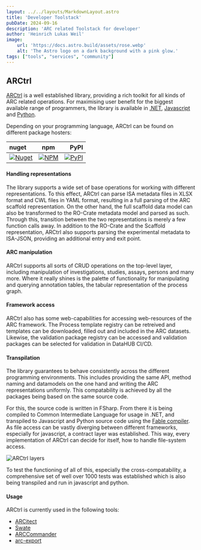 ```yaml
---
layout: ../../layouts/MarkdownLayout.astro
title: 'Developer Toolstack'
pubDate: 2024-09-16
description: 'ARC related Toolstack for developer'
author: 'Heinrich Lukas Weil'
image:
    url: 'https://docs.astro.build/assets/rose.webp'
    alt: 'The Astro logo on a dark background with a pink glow.'
tags: ["tools", "services", "community"]
---
```




## ARCtrl 

[ARCtrl](https://github.com/nfdi4plants/ARCtrl) is a well established library, providing a rich toolkit for all kinds of ARC related operations. For maximising user benefit for the biggest available range of programmers, the library is available in [.NET](https://dotnet.microsoft.com/en-us/), [Javascript](https://developer.mozilla.org/en-US/docs/Web/JavaScript) and [Python](https://www.python.org/).


Depending on your programming language, ARCtrl can be found on different package hosters:

| nuget | npm | PyPI |
| :--------|----------|--------:|
| <a href="https://www.nuget.org/packages/ARCtrl/"><img alt="Nuget" src="https://img.shields.io/nuget/v/ARCtrl?logo=nuget&color=%2300a896"></a> | <a href="https://www.npmjs.com/package/@nfdi4plants/arctrl"><img alt="NPM" src="https://img.shields.io/npm/v/%40nfdi4plants/arctrl?logo=npm&color=%2300a896"></a> | <a href="https://pypi.org/project/ARCtrl/"><img alt="PyPI" src="https://img.shields.io/pypi/v/arctrl?logo=pypi&color=%2300a896"></a> |

#### Handling representations

The library supports a wide set of base operations for working with different representations. To this effect, ARCtrl can parse ISA metadata files in XLSX format and CWL files in YAML format, resulting in a full parsing of the ARC scaffold representation. On the other hand, the full scaffold data model can also be transformed to the RO-Crate metadata model and parsed as such. Through this, transition between the two representations is merely a few function calls away. In addition to the RO-Crate and the Scaffold representation, ARCtrl also supports parsing the experimental metadata to ISA-JSON, providing an additional entry and exit point.

#### ARC manipulation

ARCtrl supports all sorts of CRUD operations on the top-level layer, including manipulation of investigations, studies, assays, persons and many more. Where it really shines is the palette of functionality for manipulating and querying annotation tables, the tabular representation of the process graph.

#### Framework access

ARCtrl also has some web-capabilities for accessing web-resources of the ARC framework. The Process template registry can be retreived and templates can be downloaded, filled out and included in the ARC datasets. Likewise, the validation package registry can be accessed and validation packages can be selected for validation in DataHUB CI/CD.

#### Transpilation

The library guarantees to behave consistently across the different programming environments. This includes providing the same API, method naming and datamodels on the one hand and writing the ARC representations uniformly. This compatability is achieved by all the packages being based on the same source code. 

For this, the source code is written in FSharp. From there it is being compiled to Common Intermediate Language for usage in .NET, and transpiled to Javascript and Python source code using the [Fable compiler](https://github.com/fable-compiler/Fable). As file access can be vastly diverging between different frameworks, especially for javascript, a contract layer was established. This way, every implementation of ARCtrl can decide for itself, how to handle file-system access.

![ARCtrl layers](/arc-website/ARCtrl-layers.png)

To test the functioning of all of this, especially the cross-compatability, a comprehensive set of well over 1000 tests was established which is also being transpiled and run in javascript and python. 

#### Usage

ARCtrl is currently used in the following tools:

- [ARCitect](https://github.com/nfdi4plants/ARCitect)
- [Swate](https://github.com/nfdi4plants/Swate)
- [ARCCommander](https://github.com/nfdi4plants/ARCCommander)
- [arc-export](https://github.com/nfdi4plants/arc-export)